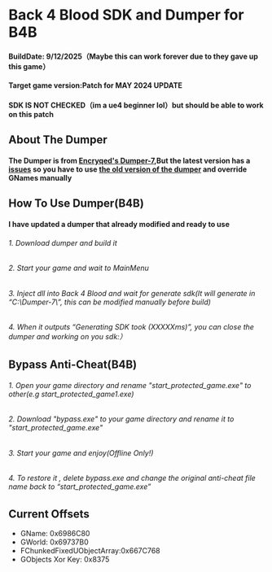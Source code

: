 # Back 4 Blood SDK and Dumper for B4B

#### BuildDate: 9/12/2025（Maybe this can work forever due to they gave up this game）
#### Target game version:Patch for MAY 2024 UPDATE
#### SDK IS NOT CHECKED（im a ue4 beginner lol）but should be able to work on this patch
### 
## About The Dumper

#### The Dumper is from [Encryqed's Dumper-7](https://github.com/Encryqed/Dumper-7),But the latest version has a [issues](https://github.com/Encryqed/Dumper-7/issues/292) so you have to use [the old version of the dumper](https://github.com/Encryqed/Dumper-7/tree/a1c081109d3191eaba140f6f26f2daf9fd102b7c) and override GNames manually
## How To Use Dumper(B4B)
#### I have updated a dumper that already modified and ready to use
###### 1. Download dumper and build it
###### 2. Start your game and wait to MainMenu
###### 3. Inject dll into Back 4 Blood and wait for generate sdk(It will generate in “C:\Dumper-7\”, this can be modified manually before build)
###### 4. When it outputs “Generating SDK took (XXXXXms)”, you can close the dumper and working on you sdk:）
### 
## Bypass Anti-Cheat(B4B)
###### 1. Open your game directory and rename "start_protected_game.exe" to other(e.g start_protected_game1.exe)
###### 2. Download "bypass.exe" to your game directory and rename it to "start_protected_game.exe"
###### 3. Start your game and enjoy(Offline Only!)
###### 4. To restore it , delete bypass.exe and change the original anti-cheat file name back to “start_protected_game.exe”
## Current Offsets
- GName: 0x6986C80
- GWorld: 0x69737B0
- FChunkedFixedUObjectArray:0x667C768
- GObjects Xor Key: 0x8375


